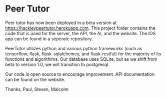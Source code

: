 # Peer Tutor

Peer tutor has now been deployed in a beta version at https://hackleypeertutor.herokuapp.com. This project folder contains the code that is used for the server, the API, the AI, and the website. The IOS app can be found in a seperate repository. 

PeerTutor utilizes python and various python frameworks (such as tensorflow, flask, flask-sqlalchemey, and flask-restful) for the majority of its functions and algorithims. Our database uses SQLite, but as we shift from beta to version 1.0, we will transition to postgresql. 

Our code is open source to encourage improvement. API documentation can be found on the website.

Thanks,
Paul, Steven, Malcolm

